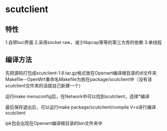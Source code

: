 scutclient
=================

特性
--------
1.自带luci界面
2.采用socket raw，减少libpcap等等的第三方库的依赖
3.单线程

编译方法
--------

先把源码打包成scutclient-1.6.tar.gz格式放在Openwrt编译根目录的dl文件夹
Makefile--OpenWrt重命名Makefile为放在package/scutclient中（没有该scutclient文件夹的话就自己新建一个）

运行make menuconfig后，在Network中可以找到scutclient，选择*编译

最后保存退出后，可以运行make package/scutclient/compile V=s进行编译scutclient

ipk包会出现在Openwrt编译根目录的bin文件夹中
